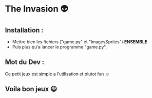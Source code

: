 # The Invasion 👽
## Installation :
- Mettre bien les fichiers ("game.py" et "ImagesSprites") __ENSEMBLE__
- Puis plus qu'a lancer le programme "game.py".
## Mot du Dev :
Ce petit jeux est simple a l'utilisation et plutot fun ☺️
## Voila bon jeux 😃
